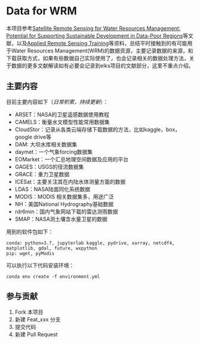 # Data for WRM

本项目参考[Satellite Remote Sensing for Water Resources Management: Potential for Supporting Sustainable Development in Data-Poor Regions](https://doi.org/10.1029/2017WR022437)等文献，以及[Applied Remote Sensing Training](https://arset.gsfc.nasa.gov/)等资料，总结平时接触到的有可能用于Water Resources Management(WRM)的数据资源，主要记录数据的来源，和下载获取方式，如果有些数据自己实际使用了，也会记录相关的数据处理方法，关于数据的更多文献解读如有必要会记录到elks项目的文献部分，这里不重点介绍。

## 主要内容

目前主要内容如下（*日常积累，持续更新*）：

- ARSET：NASA的卫星遥感数据使用教程
- CAMELS：衡量水文模型性能常用数据集
- CloudStor：记录从各类云端存储下载数据的方法，比如kaggle，box，google drive等
- DAM: 大坝水库相关数据集
- daymet：一个气象forcing数据集
- EOMarket：一个汇总地理空间数据及应用的平台
- GAGES：USGS的径流数据集
- GRACE：重力卫星数据
- ICESat：主要关注其在内陆水体测量方面的数据
- LDAS：NASA陆面同化系统数据
- MODIS：MODIS 相关数据集多，用途广泛
- NH：美国National Hydrography基础数据
- rdr6min：国内气象网站下载的雷达测雨数据
- SMAP：NASA测土壤含水量卫星的数据

用到的软件包如下：

```Shell
conda: python=3.7, jupyterlab kaggle, pydrive, xarray, netcdf4, matplotlib, gdal, future, wxpython
pip: wget, pyModis
```

可以执行以下代码安装环境：

```Shell
conda env create -f environment.yml
```

## 参与贡献

1. Fork 本项目
2. 新建 Feat_xxx 分支
3. 提交代码
4. 新建 Pull Request
